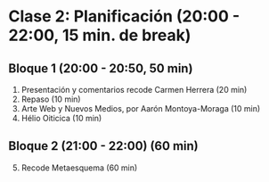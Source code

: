 # Clase 2: Planificación (20:00 - 22:00, 15 min. de break)
## Bloque 1 (20:00 - 20:50, 50 min)
1. Presentación y comentarios recode Carmen Herrera (20 min)
2. Repaso (10 min)
3. Arte Web y Nuevos Medios, por Aarón Montoya-Moraga (10 min)
4. Hélio Oiticica (10 min)

## Bloque 2 (21:00 - 22:00) (60 min)
5. Recode Metaesquema (60 min)
